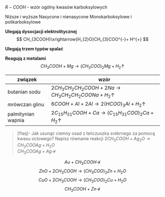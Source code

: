 $R-COOH$ - wzór ogólny kwasów karboksylowych

Niższe i wyższe
Nasycone i nienasycone
Monokarboksylowe i polikarboksylowe

**Ulegają dysocjacji elektrolitycznej**
$$
CH_{3COOH}\xrightarrow{H_{2}O}CH_{3}COO^{-}+ H^{+}
$$

**Ulegają trzem typów spalać**

**Reagują z metalami**
$$
CH_{3}COOH + Mg \rightarrow (CH_{3}COO) 
_{2}Mg+ H_{2}\uparrow
$$

| związek            | wzór                                                                            |
| ------------------ | ------------------------------------------------------------------------------- |
| butanian sodu      | $2CH_{3}CH_{2}CH_{2}COOH+ 2 Na \rightarrow CH_{3}CH_{2}CH_{2}COONa+H_2\uparrow$ |
| mrówczan glinu     | $6COOH + Al +2Al \rightarrow 2(HCOO)_3 Al + H_2\uparrow$                        |
| palmitynian wapnia | $2C_{15}H_{31}COOH + Ca \rightarrow (C_{15} H_{31} COO)_2 Ca + H_2 \uparrow$    |

> [!faq]- Jak usunąć ciemny osad z łańczuszka srebrnego za pomocą kwasu octowego? Napisz równanie reakcji
> $2CH_{3}COOH+ Ag_{2}O \rightarrow CH_3COOAg+H_{2}O$ \
> $CH_3COOAg + Ag \nrightarrow$


$$
Au + CH_{3}COOH \nrightarrow
$$
$$
ZnO + 2 CH_{3}COOH \rightarrow (CH_{3}COO)_{2}Zn + H_{2}O
$$
$$
CuO + 2CH_{3}COOH \rightarrow (CH_{3}COO)_{2}Cu + H_{2}O
$$
$$
CH_{3}COOH + Zn \nrightarrow
$$
